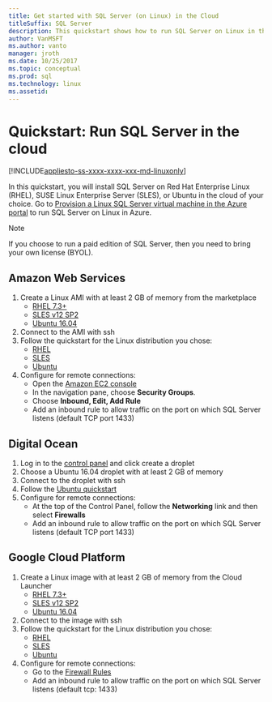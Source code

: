 ```yaml
---
title: Get started with SQL Server (on Linux) in the Cloud
titleSuffix: SQL Server
description: This quickstart shows how to run SQL Server on Linux in the cloud of your choice.
author: VanMSFT 
ms.author: vanto
manager: jroth
ms.date: 10/25/2017
ms.topic: conceptual
ms.prod: sql  
ms.technology: linux
ms.assetid:
---
```

# Quickstart: Run SQL Server in the cloud
[!INCLUDE[appliesto-ss-xxxx-xxxx-xxx-md-linuxonly](../includes/appliesto-ss-xxxx-xxxx-xxx-md-linuxonly.md)]

In this quickstart, you will install SQL Server on Red Hat Enterprise Linux (RHEL), SUSE Linux Enterprise Server (SLES), or Ubuntu in the cloud of your choice. Go to [Provision a Linux SQL Server virtual machine in the Azure portal](https://docs.microsoft.com/azure/virtual-machines/linux/sql/provision-sql-server-linux-virtual-machine?toc=/sql/toc/toc.json) to run SQL Server on Linux in Azure.

> [!NOTE]
> If you choose to run a paid edition of SQL Server, then you need to bring your own license (BYOL).

## Amazon Web Services
1.	Create a Linux AMI with at least 2 GB of memory from the marketplace 
    * [RHEL 7.3+](https://aws.amazon.com/marketplace/pp/B00KWBZVK6)
    * [SLES v12 SP2](https://aws.amazon.com/marketplace/pp/B00PMM99PI)
    * [Ubuntu 16.04](https://aws.amazon.com/marketplace/pp/B01JBL2M0O)
1.	Connect to the AMI with ssh
1.	Follow the quickstart for the Linux distribution you chose: 
    * [RHEL](quickstart-install-connect-red-hat.md)
    * [SLES](quickstart-install-connect-suse.md)
    * [Ubuntu](quickstart-install-connect-ubuntu.md)
1.	Configure for remote connections: 
    * Open the [Amazon EC2 console]( https://console.aws.amazon.com/ec2/)
    * In the navigation pane, choose **Security Groups**. 
    * Choose **Inbound, Edit, Add Rule**
    * Add an inbound rule to allow traffic on the port on which SQL Server listens (default TCP port 1433)

    
## Digital Ocean
1. Log in to the [control panel](https://cloud.digitalocean.com/login) and click create a droplet
1. Choose a Ubuntu 16.04 droplet with at least 2 GB of memory
1. Connect to the droplet with ssh
1. Follow the [Ubuntu quickstart](quickstart-install-connect-ubuntu.md)
1. Configure for remote connections:
    * At the top of the Control Panel, follow the **Networking** link and then select **Firewalls**
    * Add an inbound rule to allow traffic on the port on which SQL Server listens (default TCP port 1433)
    
## Google Cloud Platform
1.	Create a Linux image with at least 2 GB of memory from the Cloud Launcher 
    * [RHEL 7.3+](https://console.cloud.google.com/launcher/details/rhel-cloud/rhel-7)
    * [SLES v12 SP2](https://console.cloud.google.com/launcher/details/suse-cloud/sles-12)
    * [Ubuntu 16.04](https://console.cloud.google.com/launcher/details/ubuntu-os-cloud/ubuntu-xenial)
1.	Connect to the image with ssh
1.	Follow the quickstart for the Linux distribution you chose: 
    * [RHEL](quickstart-install-connect-red-hat.md)
    * [SLES](quickstart-install-connect-suse.md)
    * [Ubuntu](quickstart-install-connect-ubuntu.md)
1.	Configure for remote connections: 
    * Go to the [Firewall Rules](https://console.cloud.google.com/networking/firewalls)
    * Add an inbound rule to allow traffic on the port on which SQL Server listens (default tcp: 1433)
